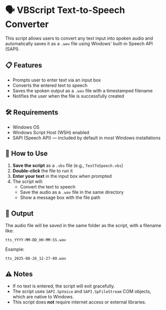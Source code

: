 # 🗣️ VBScript Text-to-Speech Converter

This script allows users to convert any text input into spoken audio and automatically saves it as a `.wav` file using Windows' built-in Speech API (SAPI).

## 📋 Features

- Prompts user to enter text via an input box  
- Converts the entered text to speech  
- Saves the spoken output as a `.wav` file with a timestamped filename  
- Notifies the user when the file is successfully created  

## 🛠️ Requirements

- Windows OS  
- Windows Script Host (WSH) enabled  
- SAPI (Speech API) — included by default in most Windows installations  

## 🚀 How to Use

1. **Save the script** as a `.vbs` file (e.g., `TextToSpeech.vbs`)
2. **Double-click** the file to run it
3. **Enter your text** in the input box when prompted
4. The script will:
   - Convert the text to speech
   - Save the audio as a `.wav` file in the same directory
   - Show a message box with the file path

## 📁 Output

The audio file will be saved in the same folder as the script, with a filename like:
```
tts_YYYY-MM-DD_HH-MM-SS.wav
```

Example:
```
tts_2025-08-26_12-27-00.wav
```


## ⚠️ Notes

- If no text is entered, the script will exit gracefully.
- The script uses `SAPI.SpVoice` and `SAPI.SpFileStream` COM objects, which are native to Windows.
- This script does **not** require internet access or external libraries.
